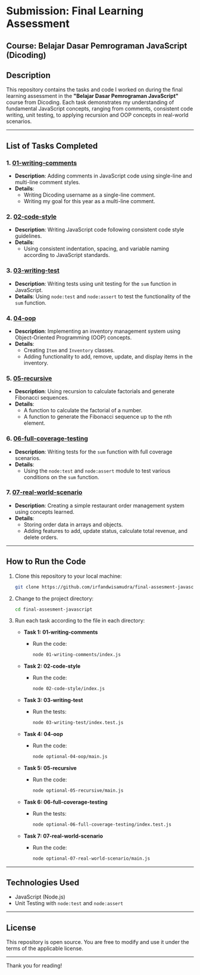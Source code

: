 
# Submission: Final Learning Assessment
## Course: Belajar Dasar Pemrograman JavaScript (Dicoding)

## Description

This repository contains the tasks and code I worked on during the final learning assessment in the **"Belajar Dasar Pemrograman JavaScript"** course from Dicoding. Each task demonstrates my understanding of fundamental JavaScript concepts, ranging from comments, consistent code writing, unit testing, to applying recursion and OOP concepts in real-world scenarios.

---

## List of Tasks Completed

### 1. [01-writing-comments](./01-writing-comments)
- **Description**: Adding comments in JavaScript code using single-line and multi-line comment styles.
- **Details**: 
  - Writing Dicoding username as a single-line comment.
  - Writing my goal for this year as a multi-line comment.

### 2. [02-code-style](./02-code-style)
- **Description**: Writing JavaScript code following consistent code style guidelines.
- **Details**: 
  - Using consistent indentation, spacing, and variable naming according to JavaScript standards.

### 3. [03-writing-test](./03-writing-test)
- **Description**: Writing tests using unit testing for the `sum` function in JavaScript.
- **Details**: Using `node:test` and `node:assert` to test the functionality of the `sum` function.

### 4. [04-oop](./optional-04-oop)
- **Description**: Implementing an inventory management system using Object-Oriented Programming (OOP) concepts.
- **Details**: 
  - Creating `Item` and `Inventory` classes.
  - Adding functionality to add, remove, update, and display items in the inventory.

### 5. [05-recursive](./optional-05-recursive)
- **Description**: Using recursion to calculate factorials and generate Fibonacci sequences.
- **Details**: 
  - A function to calculate the factorial of a number.
  - A function to generate the Fibonacci sequence up to the nth element.

### 6. [06-full-coverage-testing](./optional-06-full-coverage-testing)
- **Description**: Writing tests for the `sum` function with full coverage scenarios.
- **Details**: 
  - Using the `node:test` and `node:assert` module to test various conditions on the `sum` function.

### 7. [07-real-world-scenario](./optional-07-real-world-scenario)
- **Description**: Creating a simple restaurant order management system using concepts learned.
- **Details**:
  - Storing order data in arrays and objects.
  - Adding features to add, update status, calculate total revenue, and delete orders.

---

## How to Run the Code

1. Clone this repository to your local machine:

   ```bash
   git clone https://github.com/irfandwisamudra/final-assesment-javascript.git
   ```

2. Change to the project directory:

   ```bash
   cd final-assesment-javascript
   ```

3. Run each task according to the file in each directory:

   - **Task 1: 01-writing-comments**
     - Run the code:
       ```bash
       node 01-writing-comments/index.js
       ```

   - **Task 2: 02-code-style**
     - Run the code:
       ```bash
       node 02-code-style/index.js
       ```

   - **Task 3: 03-writing-test**
     - Run the tests:
       ```bash
       node 03-writing-test/index.test.js
       ```

   - **Task 4: 04-oop**
     - Run the code:
       ```bash
       node optional-04-oop/main.js
       ```

   - **Task 5: 05-recursive**
     - Run the code:
       ```bash
       node optional-05-recursive/main.js
       ```

   - **Task 6: 06-full-coverage-testing**
     - Run the tests:
       ```bash
       node optional-06-full-coverage-testing/index.test.js
       ```

   - **Task 7: 07-real-world-scenario**
     - Run the code:
       ```bash
       node optional-07-real-world-scenario/main.js
       ```

---

## Technologies Used

- JavaScript (Node.js)
- Unit Testing with `node:test` and `node:assert`

---

## License

This repository is open source. You are free to modify and use it under the terms of the applicable license.

---

Thank you for reading!
